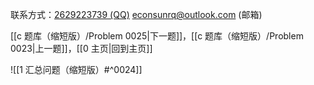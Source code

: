 联系方式：<a href="https://qm.qq.com/q/iA1sKuakak">2629223739 (QQ)</a> <a href="mailto:econsunrq@outlook.com">econsunrq@outlook.com (邮箱)</a>

[[c 题库（缩短版）/Problem 0025|下一题]]，[[c 题库（缩短版）/Problem 0023|上一题]]，[[0 主页|回到主页]]

![[1 汇总问题（缩短版）#^0024]]